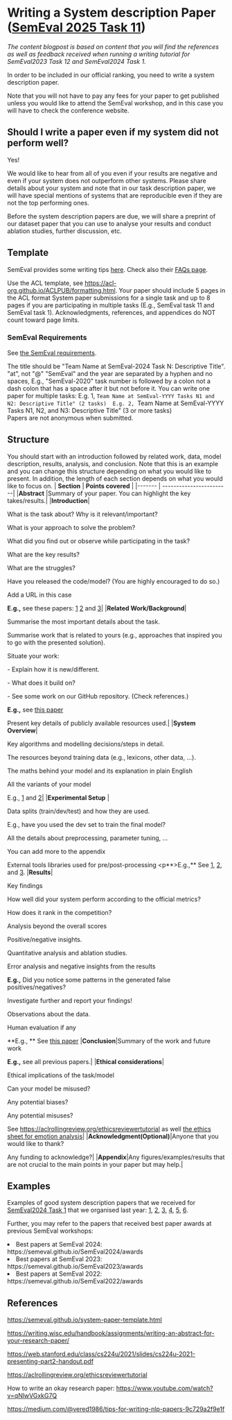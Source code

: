 # Writing a System description Paper ([SemEval 2025 Task 11](https://github.com/emotion-analysis-project/SemEval2025-Task11))

_The content blogpost is based on content that you will find the references as well as feedback received when running a writing tutorial for SemEval2023 Task 12 and SemEval2024 Task 1._

In order to be included in our official ranking, you need to write a system description paper.  

Note that you will not have to pay any fees for your paper to get published unless you would like to attend the SemEval workshop, and in this case you will have to check the conference website.


## Should I write a paper even if my system did not perform well?
Yes! 

We would like to hear from all of you even if your results are negative and even if your system does not outperform other systems. 
Please share details about your system and note that in our task description paper, we will have special mentions of systems that are reproducible even if they are not the top performing ones.

Before the system description papers are due, we will share a preprint of our dataset paper that you can use to analyse your results and conduct ablation studies, further discussion, etc.

## Template  

SemEval provides some writing tips [here](https://semeval.github.io/system-paper-template.html). Check also their [FAQs page](https://semeval.github.io/faq.html).


Use the ACL template, see https://acl-org.github.io/ACLPUB/formatting.html. Your paper should include 5 pages in the ACL format System paper submissions for a single task and  up to 8 pages if you are participating in multiple tasks (E.g., SemEval task 11 and SemEval task 1). 
Acknowledgments, references, and appendices do NOT count toward page limits. 

### SemEval Requirements
See [the SemEval requirements](https://semeval.github.io/paper-requirements.html). 

The title should be "Team Name at SemEval-2024 Task N: Descriptive Title".
"at", not "@"  "SemEval" and the year are separated by a hyphen and no spaces, 
E.g., "SemEval-2020"  task number is followed by a colon not a dash colon that has a space after it but not before it.
You can write one paper for multiple tasks:
E.g. 1, ``Team Name at SemEval-YYYY Tasks N1 and N2: Descriptive Title" (2 tasks) 
E.g. 2, ``Team Name at SemEval-YYYY Tasks N1, N2, and N3: Descriptive Title" (3 or more tasks)  
Papers are not anonymous when submitted.

## Structure
You should start with an introduction followed by related work, data, model description, results, analysis, and conclusion. Note that this is an example and you can change this structure depending on what you would like to present. In addition, the length of each section depends on what you would like to focus on.
| **Section** | **Points covered** |
|------- | ------------------------|
|**Abstract** |Summary of your paper. You can highlight the key takes/results.|
|**Introduction**| <p> What is the task about? Why is it relevant/important? <p> What is your approach to solve the problem? <p>  What did you find out or observe while participating in the task? <p> What are the key results? <p> What are the struggles? <p> Have you released the code/model? (You are highly encouraged to do so.) <p> Add a URL in this case <p> **E.g.,** see these papers: [1](https://arxiv.org/pdf/2404.01490) [2](https://aclanthology.org/2024.semeval-1.254.pdf) and [3](https://arxiv.org/pdf/2404.02570)|
|**Related Work/Background**| <p> Summarise the most important details about the task. <p> Summarise work that is related to yours (e.g., approaches that inspired you to go with the presented solution). <p> Situate your work: <p>  - Explain how it is new/different.<p>  - What does it build on?<p>  - See some work on our GitHub repository. (Check references.)<p>**E.g.,** see [this paper](https://arxiv.org/pdf/2404.02570) <p> Present key details of publicly available resources used.|
|**System Overview**|<p>Key algorithms and modelling decisions/steps in detail.<p> The resources beyond training data (e.g., lexicons, other data, …). <p>The maths behind your model and its explanation in plain English <p>All the variants of your model <p>E.g., [1](https://aclanthology.org/2024.semeval-1.202.pdf) and [2](https://aclanthology.org/2024.semeval-1.254.pdf)|
|**Experimental Setup** |<p>Data splits (train/dev/test) and how they are used. <p>E.g., have you used the dev set to train the final model? <p>All the details about preprocessing, parameter tuning, …  <p>You can add more to the appendix <p>External tools libraries used for pre/post-processing <p**>E.g.,** See [1](https://arxiv.org/pdf/2404.0257), [2](https://aclanthology.org/2024.semeval-1.202.pdf), and [3](https://aclanthology.org/2024.semeval-1.254.pdf). 
|**Results**|<p>Key findings <p> How well did your system perform according to the official metrics?<p> How does it rank in the competition?<p> Analysis beyond the overall scores<p> Positive/negative insights.<p> Quantitative analysis and ablation studies.<p> Error analysis and negative insights from the results<p> **E.g.,** Did you notice some patterns in the generated false positives/negatives? <p> Investigate further and report your findings!<p> Observations about the data.<p> Human evaluation if any<p> **E.g., ** See [this paper](https://aclanthology.org/2024.semeval-1.202.pdf)
|**Conclusion**|Summary of the work and future work <p>**E.g.,** see all previous papers.|
|**Ethical considerations**|<p>Ethical implications of the task/model <p> Can your model be misused? <p> Any potential biases? <p> Any potential misuses? <p> See https://aclrollingreview.org/ethicsreviewertutorial as well [the ethics sheet for emotion analysis](https://arxiv.org/pdf/2109.08256)| 
|**Acknowledgment(Optional)**|Anyone that you would like to thank? <p> Any funding to acknowledge?|
|**Appendix**|Any figures/examples/results that are not crucial to the main points in your paper but may help.|


## Examples
Examples of good system description papers that we received for [SemEval2024 Task 1](https://semantic-textual-relatedness.github.io) that we organised last year: [1](https://arxiv.org/pdf/2404.01490), [2](https://arxiv.org/pdf/2404.02570), [3](https://aclanthology.org/2024.semeval-1.202.pdf), [4](https://aclanthology.org/2024.semeval-1.254.pdf), [5](https://dial.uclouvain.be/pr/boreal/object/boreal%3A288252/datastream/PDF_01/view), [6](https://arxiv.org/pdf/2410.10585).

<p>
Further, you may refer to the papers that received best paper awards at previous SemEval workshops: 
<li> Best papers at SemEval 2024: https://semeval.github.io/SemEval2024/awards</li>
<li> Best papers at SemEval 2023: https://semeval.github.io/SemEval2023/awards</li>
<li> Best papers at SemEval 2022: https://semeval.github.io/SemEval2022/awards</li>

## References
https://semeval.github.io/system-paper-template.html

https://writing.wisc.edu/handbook/assignments/writing-an-abstract-for-your-research-paper/

https://web.stanford.edu/class/cs224u/2021/slides/cs224u-2021-presenting-part2-handout.pdf

https://aclrollingreview.org/ethicsreviewertutorial

How to write an okay research paper: https://www.youtube.com/watch?v=qNlwVGxkG7Q

https://medium.com/@vered1986/tips-for-writing-nlp-papers-9c729a2f9e1f

